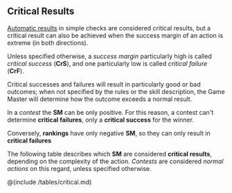 ## Critical Results

[Automatic results](#RB-automatic-results) in simple checks are considered
critical results, but a critical result can also be achieved when the
success margin of an action is extreme (in both directions).

Unless specified otherwise, a *success margin* particularly high is
called *critical success* (**CrS**), and one particularly low is called 
*critical failure* (**CrF**).
 
Critical successes and failures will
result in particularly good or bad outcomes; when not specified by 
the rules or the skill description, the Game Master will determine 
how the outcome exceeds a normal result. 

In a *contest* the **SM** can be only positive. For this reason,
a contest can't determine **critical failures**, only a 
**critical success** for the winner.

Conversely, **rankings** have only negative **SM**, so they can only result
in **critical failures**

The following table describes which **SM** are considered **critical results**,
depending on the complexity of the action. *Contests* are considered *normal actions*
on this regard, unless specified otherwise.

@(include /tables/critical.md)


